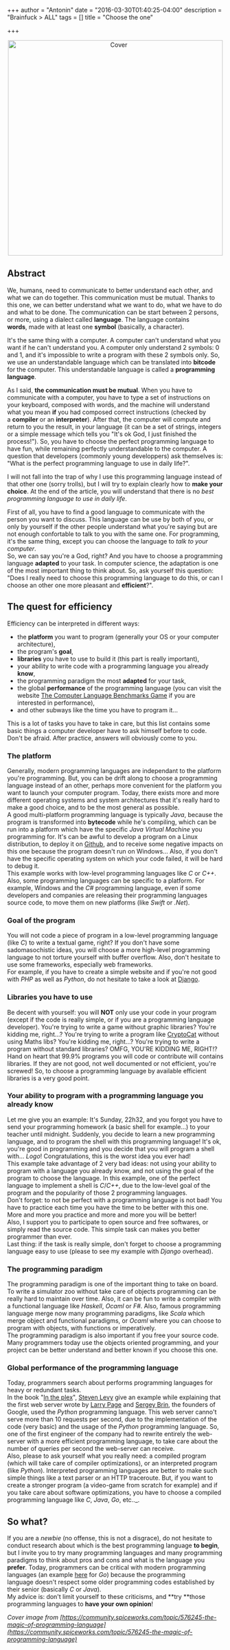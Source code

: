 +++
author = "Antonin"
date = "2016-03-30T01:40:25-04:00"
description = "Brainfuck > ALL"
tags = []
title = "Choose the one"

+++

<center>
<img src="/bpg/choose_the_one_cover.bpg" alt="Cover" width="500" height="500">
</center>

## Abstract

We, humans, need to communicate to better understand each other, and what we can do together.
This communication must be mutual.
Thanks to this one, we can better understand what we want to do, what we have to do and what to be done.
The communication can be start between 2 persons, or more, using a dialect called **language**.
The language contains **words**, made with at least one **symbol** (basically, a character).

It's the same thing with a computer.
A computer can't understand what you want if he can't understand you.
A computer only understand 2 symbols: 0 and 1, and it's impossible to write a program with these 2 symbols only.
So, we use an understandable language which can be translated into **bitcode** for the computer.
This understandable language is called a **programming language**.

As I said, **the communication must be mutual**.
When you have to communicate with a computer, you have to type a set of instructions on your keyboard, composed with words, and the machine will understand what you mean **if** you had composed correct instructions (checked by a **compiler** or an **interpreter**).
After that, the computer will compute and return to you the result, in your language (it can be a set of strings, integers or a simple message which tells you "It's ok God, I just finished the process!"). So, you have to choose the perfect programming language to have fun, while remaining perfectly understandable to the computer.
A question that developers (commonly young developpers) ask themselves is: "What is the perfect programming language to use in daily life?".

I will not fall into the trap of why I use this programming language instead of that other one (sorry trolls), but I will try to explain clearly how to **make your choice**.
At the end of the article, you will understand that there is no _best programming language to use in daily life_.

First of all, you have to find a good language to communicate with the person you want to discuss.
This language can be use by both of you, or only by yourself if the other people understand what you're saying but are not enough confortable to talk to you with the same one.
For programming, it's the same thing, except you can choose the language to _talk to your computer_.  
So, we can say you're a God, right? And you have to choose a programming language **adapted** to your task.
In computer science, the adaptation is one of the most important thing to think about.
So, ask yourself this question: "Does I really need to choose this programming language to do this, or can I choose an other one more pleasant and **efficient**?".

## The quest for efficiency

Efficiency can be interpreted in different ways:

*   the **platform** you want to program (generally your OS or your computer architecture),
*   the program's **goal**,
*   **libraries** you have to use to build it (this part is really important),
*   your ability to write code with a programming language you already **know**,
*   the programming paradigm the most **adapted** for your task,
*   the global **performance** of the programming language (you can visit the website [The Computer Language Benchmarks Game](http://benchmarksgame.alioth.debian.org/) if you are interested in performance),
*   and other subways like the time you have to program it...

This is a lot of tasks you have to take in care, but this list contains some basic things a computer developer have to ask himself before to code. Don't be afraid. After practice, answers will obviously come to you.

### The platform

Generally, modern programming languages are independant to the platform you're programming.
But, you can be drift along to choose a programming language instead of an other, perhaps more convenient for the platform you want to launch your computer program.
Today, there exists more and more different operating systems and system architectures that it's really hard to make a good choice, and to be the most general as possible.  
A good multi-platform programming language is typically _Java_, because the program is transformed into **bytecode** while he's compiling, which can be run into a platform which have the specific _Java Virtual Machine_ you programming for.
It's can be awful to develop a program on a Linux distribution, to deploy it on [Github](https://github.com), and to receive some negative impacts on this one because the program doesn't run on Windows...
Also, if you don't have the specific operating system on which your code failed, it will be hard to debug it.  
This example works with low-level programming languages like _C_ or _C++_. Also, some programming languages can be specific to a platform.
For example, Windows and the _C#_ programming language, even if some developers and companies are releasing their programming languages source code, to move them on new platforms (like _Swift_ or _.Net_).

### Goal of the program

You will not code a piece of program in a low-level programming language (like _C_) to write a textual game, right? If you don't have some sadomasochistic ideas, you will choose a more high-level programming language to not torture yourself with buffer overflow.
Also, don't hesitate to use some frameworks, especially web frameworks.  
For example, if you have to create a simple website and if you're not good with _PHP_ as well as _Python_, do not hesitate to take a look at [Django](https://www.djangoproject.com/).

### Libraries you have to use

Be decent with yourself: you will **NOT** only use your code in your program (except if the code is really simple, or if you are a programming language developer).
You're trying to write a game without graphic libraries? You're kidding me, right...? You're trying to write a program like [CryptoCat](https://crypto.cat/) without using Maths libs? You're kidding me, right...? You're trying to write a program without standard libraries? OMFG, YOU'RE KIDDING ME, RIGHT!?  
Hand on heart that 99.9% programs you will code or contribute will contains libraries.
If they are not good, not well documented or not efficient, you're screwed!
So, to choose a programming language by available efficient libraries is a very good point.

### Your ability to program with a programming language you already know

Let me give you an example: It's Sunday, 22h32, and you forgot you have to send your programming homework (a basic shell for example...) to your teacher until midnight.
Suddenly, you decide to learn a new programming language, and to program the shell with this programming language!
It's ok, you're good in programming and you decide that you will program a shell with... _Logo_!
Congratulations, this is the worst idea you ever had!  
This example take advantage of 2 very bad ideas: not using your ability to program with a language you already know, and not using the goal of the program to choose the language. 
In this example, one of the perfect language to implement a shell is _C_/_C++_, due to the low-level goal of the program and the popularity of those 2 programming languages.  
Don't forget: to not be perfect with a programming language is not bad!
You have to practice each time you have the time to be better with this one.
More and more you practice and more and more you will be better!  
Also, I support you to participate to open source and free softwares, or simply read the source code.
This simple task can makes you better programmer than ever.  
Last thing: if the task is really simple, don't forget to choose a programming language easy to use (please to see my example with _Django_ overhead).

### The programming paradigm

The programming paradigm is one of the important thing to take on board.
To write a simulator zoo without take care of objects programming can be really hard to maintain over time.
Also, it can be fun to write a compiler with a functional language like _Haskell_, _Ocaml_ or _F#_.
Also, famous programming language merge now many programming paradigms, like _Scala_ which merge object and functional paradigms, or _Ocaml_ where you can choose to program with objects, with functions or imperatively.  
The programming paradigm is also important if you free your source code.
Many programmers today use the objects oriented programming, and your project can be better understand and better known if you choose this one.

### Global performance of the programming language

Today, programmers search about performs programming languages for heavy or redundant tasks.  
In the book "[In the plex](http://books.simonandschuster.com/In-The-Plex/Steven-Levy/9781416596585)", [Steven Levy](https://en.wikipedia.org/wiki/Steven_Levy) give an example while explaining that the first web server wrote by [Larry Page](https://en.wikipedia.org/wiki/Larry_Page) and [Sergey Brin](https://en.wikipedia.org/wiki/Sergey_Brin), the founders of Google, used the _Python_ programming language.
This web server canno't serve more than 10 requests per second, due to the implementation of the code (very basic) and the usage of the _Python_ programming language.
So, one of the first engineer of the company had to rewrite entirely the web-server with a more efficient programming language, to take care about the number of queries per second the web-server can receive.  
Also, please to ask yourself what you really need: a compiled program (which will take care of compiler optimizations), or an interpreted program (like _Python_).
Interpreted programming languages are better to make such simple things like a text parser or an HTTP traceroute.
But, if you want to create a stronger program (a video-game from scratch for example) and if you take care about software optimizations, you have to choose a compiled programming language like _C_, _Java_, _Go_, etc.._.

## So what?

If you are a _newbie_ (no offense, this is not a disgrace), do not hesitate to conduct research about which is the best programming language **to begin**, but I invite you to try many programming languages and many programming paradigms to think about pros and cons and what is the language you **prefer**.
Today, programmers can be critical with modern programming languages (an example [here](http://yager.io/programming/go.html) for _Go_) because the programming language doesn't respect some older programming codes established by their senior (basically _C_ or _Java_).  
My advice is: don't limit yourself to these criticisms, and **try **those programming languages to **have your own opinion**!

_Cover image from [https://community.spiceworks.com/topic/576245-the-magic-of-programming-language](https://community.spiceworks.com/topic/576245-the-magic-of-programming-language)_
